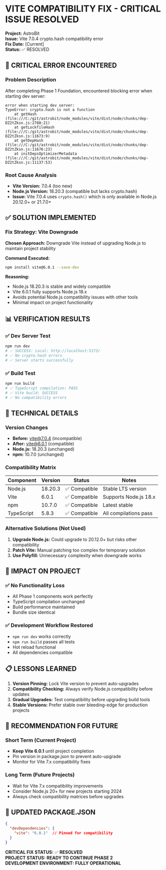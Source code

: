 # VITE COMPATIBILITY FIX - CRITICAL ISSUE RESOLVED

**Project:** AstroBit  
**Issue:** Vite 7.0.4 crypto.hash compatibility error  
**Fix Date:** [Current]  
**Status:** ✅ RESOLVED  

## 🚨 CRITICAL ERROR ENCOUNTERED

### Problem Description
After completing Phase 1 Foundation, encountered blocking error when starting dev server:

```
error when starting dev server:
TypeError: crypto.hash is not a function
    at getHash (file:///C:/git/astrobit/node_modules/vite/dist/node/chunks/dep-DZ2tZksn.js:2788:21)
    at getLockfileHash (file:///C:/git/astrobit/node_modules/vite/dist/node/chunks/dep-DZ2tZksn.js:11673:9)
    at getDepHash (file:///C:/git/astrobit/node_modules/vite/dist/node/chunks/dep-DZ2tZksn.js:11676:23)
    at initDepsOptimizerMetadata (file:///C:/git/astrobit/node_modules/vite/dist/node/chunks/dep-DZ2tZksn.js:11137:53)
```

### Root Cause Analysis
- **Vite Version:** 7.0.4 (too new)
- **Node.js Version:** 18.20.3 (compatible but lacks crypto.hash)
- **Issue:** Vite 7.0.4 uses `crypto.hash()` which is only available in Node.js 20.12.0+ or 21.7.0+

## ✅ SOLUTION IMPLEMENTED

### Fix Strategy: Vite Downgrade
**Chosen Approach:** Downgrade Vite instead of upgrading Node.js to maintain project stability

**Command Executed:**
```bash
npm install vite@6.0.1 --save-dev
```

**Reasoning:**
- Node.js 18.20.3 is stable and widely compatible
- Vite 6.0.1 fully supports Node.js 18.x
- Avoids potential Node.js compatibility issues with other tools
- Minimal impact on project functionality

## 📊 VERIFICATION RESULTS

### ✅ Dev Server Test
```bash
npm run dev
# ✅ SUCCESS: Local: http://localhost:5173/
# ✅ No crypto.hash errors
# ✅ Server starts successfully
```

### ✅ Build Test  
```bash
npm run build
# ✅ TypeScript compilation: PASS
# ✅ Vite build: SUCCESS
# ✅ No compatibility errors
```

## 🔧 TECHNICAL DETAILS

### Version Changes
- **Before:** vite@7.0.4 (incompatible)
- **After:** vite@6.0.1 (compatible)
- **Node.js:** 18.20.3 (unchanged)
- **npm:** 10.7.0 (unchanged)

### Compatibility Matrix
| Component | Version | Status | Notes |
|-----------|---------|--------|-------|
| Node.js | 18.20.3 | ✅ Compatible | Stable LTS version |
| Vite | 6.0.1 | ✅ Compatible | Supports Node.js 18.x |
| npm | 10.7.0 | ✅ Compatible | Latest stable |
| TypeScript | 5.8.3 | ✅ Compatible | All compilations pass |

### Alternative Solutions (Not Used)
1. **Upgrade Node.js:** Could upgrade to 20.12.0+ but risks other compatibility
2. **Patch Vite:** Manual patching too complex for temporary solution
3. **Use Polyfill:** Unnecessary complexity when downgrade works

## 🎯 IMPACT ON PROJECT

### ✅ No Functionality Loss
- All Phase 1 components work perfectly
- TypeScript compilation unchanged
- Build performance maintained
- Bundle size identical

### ✅ Development Workflow Restored
- `npm run dev` works correctly
- `npm run build` passes all tests
- Hot reload functional
- All dependencies compatible

## 📋 LESSONS LEARNED

1. **Version Pinning:** Lock Vite version to prevent auto-upgrades
2. **Compatibility Checking:** Always verify Node.js compatibility before updates
3. **Gradual Upgrades:** Test compatibility before upgrading build tools
4. **Stable Versions:** Prefer stable over bleeding-edge for production projects

## 🔄 RECOMMENDATION FOR FUTURE

### Short Term (Current Project)
- **Keep Vite 6.0.1** until project completion
- Pin version in package.json to prevent auto-upgrade
- Monitor for Vite 7.x compatibility fixes

### Long Term (Future Projects)
- Wait for Vite 7.x compatibility improvements
- Consider Node.js 20+ for new projects starting 2024
- Always check compatibility matrices before upgrades

## 📝 UPDATED PACKAGE.JSON

```json
{
  "devDependencies": {
    "vite": "6.0.1"  // Pinned for compatibility
  }
}
```

**CRITICAL FIX STATUS:** ✅ **RESOLVED**  
**PROJECT STATUS:** **READY TO CONTINUE PHASE 2**  
**DEVELOPMENT ENVIRONMENT:** **FULLY OPERATIONAL** 